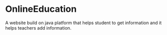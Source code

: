 # OnlineEducation
A website build on java platform that helps student to get information and it helps teachers add information.
